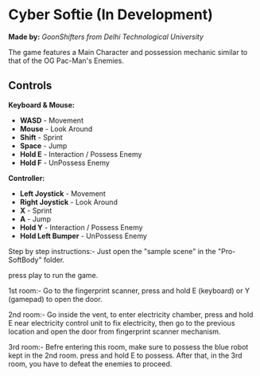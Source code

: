 # **Cyber Softie (In Development)**  
**Made by:** *GoonShifters from Delhi Technological University*

The game features a Main Character and possession mechanic similar to that of the OG Pac-Man's Enemies. 

## **Controls**

**Keyboard & Mouse:**

- **WASD** - Movement
- **Mouse** - Look Around
- **Shift** - Sprint
- **Space** - Jump
- **Hold E** - Interaction / Possess Enemy
- **Hold F** - UnPossess Enemy

**Controller:**

- **Left Joystick** - Movement
- **Right Joystick** - Look Around
- **X** - Sprint
- **A** - Jump
- **Hold Y** - Interaction / Possess Enemy
- **Hold Left Bumper** - UnPossess Enemy

Step by step instructions:- 
Just open the "sample scene" in the "Pro-SoftBody" folder. 

press play to run the game. 

1st room:- Go to the fingerprint scanner, press and hold E (keyboard) or Y (gamepad) to open the door. 

2nd room:- Go inside the vent, to enter electricity chamber, press and hold E near electricity control unit to fix electricity, then go to the previous location and open the door from fingerprint scanner mechanism. 

3rd room:- Befre entering this room, make sure to possess the blue robot kept in the 2nd room. press and hold E to possess. After that, in the 3rd room, you have to defeat the enemies to proceed. 
